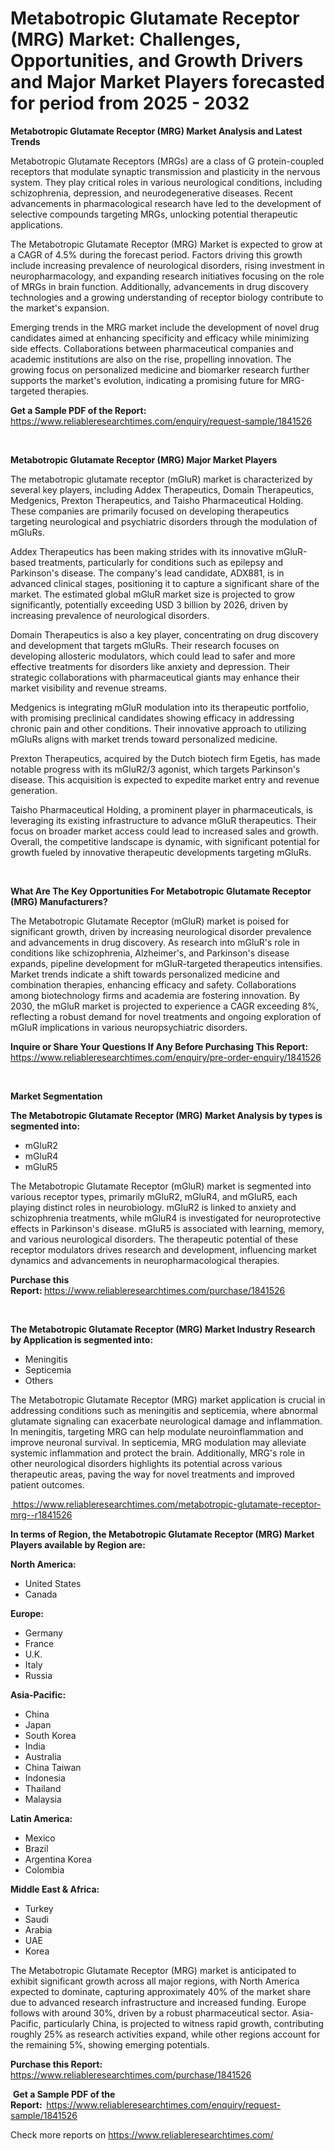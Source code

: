 <p><h1>Metabotropic Glutamate Receptor (MRG) Market: Challenges, Opportunities, and Growth Drivers and Major Market Players forecasted for period from 2025 - 2032</h1></p><p><strong>Metabotropic Glutamate Receptor (MRG) Market Analysis and Latest Trends</strong></p>
<p><p>Metabotropic Glutamate Receptors (MRGs) are a class of G protein-coupled receptors that modulate synaptic transmission and plasticity in the nervous system. They play critical roles in various neurological conditions, including schizophrenia, depression, and neurodegenerative diseases. Recent advancements in pharmacological research have led to the development of selective compounds targeting MRGs, unlocking potential therapeutic applications.</p><p>The Metabotropic Glutamate Receptor (MRG) Market is expected to grow at a CAGR of 4.5% during the forecast period. Factors driving this growth include increasing prevalence of neurological disorders, rising investment in neuropharmacology, and expanding research initiatives focusing on the role of MRGs in brain function. Additionally, advancements in drug discovery technologies and a growing understanding of receptor biology contribute to the market's expansion. </p><p>Emerging trends in the MRG market include the development of novel drug candidates aimed at enhancing specificity and efficacy while minimizing side effects. Collaborations between pharmaceutical companies and academic institutions are also on the rise, propelling innovation. The growing focus on personalized medicine and biomarker research further supports the market's evolution, indicating a promising future for MRG-targeted therapies.</p></p>
<p><strong>Get a Sample PDF of the Report:&nbsp;</strong> <a href="https://www.reliableresearchtimes.com/enquiry/request-sample/1841526?utm_campaign=3293&utm_medium=2&utm_source=Github&utm_content=ia&utm_term=09032025&utm_id=metabotropic-glutamate-receptor-mrg">https://www.reliableresearchtimes.com/enquiry/request-sample/1841526</a></p>
<p>&nbsp;</p>
<p><strong>Metabotropic Glutamate Receptor (MRG) Major Market Players</strong></p>
<p><p>The metabotropic glutamate receptor (mGluR) market is characterized by several key players, including Addex Therapeutics, Domain Therapeutics, Medgenics, Prexton Therapeutics, and Taisho Pharmaceutical Holding. These companies are primarily focused on developing therapeutics targeting neurological and psychiatric disorders through the modulation of mGluRs.</p><p>Addex Therapeutics has been making strides with its innovative mGluR-based treatments, particularly for conditions such as epilepsy and Parkinson's disease. The company's lead candidate, ADX881, is in advanced clinical stages, positioning it to capture a significant share of the market. The estimated global mGluR market size is projected to grow significantly, potentially exceeding USD 3 billion by 2026, driven by increasing prevalence of neurological disorders.</p><p>Domain Therapeutics is also a key player, concentrating on drug discovery and development that targets mGluRs. Their research focuses on developing allosteric modulators, which could lead to safer and more effective treatments for disorders like anxiety and depression. Their strategic collaborations with pharmaceutical giants may enhance their market visibility and revenue streams.</p><p>Medgenics is integrating mGluR modulation into its therapeutic portfolio, with promising preclinical candidates showing efficacy in addressing chronic pain and other conditions. Their innovative approach to utilizing mGluRs aligns with market trends toward personalized medicine.</p><p>Prexton Therapeutics, acquired by the Dutch biotech firm Egetis, has made notable progress with its mGluR2/3 agonist, which targets Parkinson's disease. This acquisition is expected to expedite market entry and revenue generation.</p><p>Taisho Pharmaceutical Holding, a prominent player in pharmaceuticals, is leveraging its existing infrastructure to advance mGluR therapeutics. Their focus on broader market access could lead to increased sales and growth. Overall, the competitive landscape is dynamic, with significant potential for growth fueled by innovative therapeutic developments targeting mGluRs.</p></p>
<p>&nbsp;</p>
<p><strong>What Are The Key Opportunities For Metabotropic Glutamate Receptor (MRG) Manufacturers?</strong></p>
<p><p>The Metabotropic Glutamate Receptor (mGluR) market is poised for significant growth, driven by increasing neurological disorder prevalence and advancements in drug discovery. As research into mGluR's role in conditions like schizophrenia, Alzheimer's, and Parkinson's disease expands, pipeline development for mGluR-targeted therapeutics intensifies. Market trends indicate a shift towards personalized medicine and combination therapies, enhancing efficacy and safety. Collaborations among biotechnology firms and academia are fostering innovation. By 2030, the mGluR market is projected to experience a CAGR exceeding 8%, reflecting a robust demand for novel treatments and ongoing exploration of mGluR implications in various neuropsychiatric disorders.</p></p>
<p><strong>Inquire or Share Your Questions If Any Before Purchasing This Report:</strong> <a href="https://www.reliableresearchtimes.com/enquiry/pre-order-enquiry/1841526?utm_campaign=3293&utm_medium=2&utm_source=Github&utm_content=ia&utm_term=09032025&utm_id=metabotropic-glutamate-receptor-mrg">https://www.reliableresearchtimes.com/enquiry/pre-order-enquiry/1841526</a></p>
<p>&nbsp;</p>
<p><strong>Market Segmentation</strong></p>
<p><strong>The Metabotropic Glutamate Receptor (MRG) Market Analysis by types is segmented into:</strong></p>
<p><ul><li>mGluR2</li><li>mGluR4</li><li>mGluR5</li></ul></p>
<p><p>The Metabotropic Glutamate Receptor (mGluR) market is segmented into various receptor types, primarily mGluR2, mGluR4, and mGluR5, each playing distinct roles in neurobiology. mGluR2 is linked to anxiety and schizophrenia treatments, while mGluR4 is investigated for neuroprotective effects in Parkinson's disease. mGluR5 is associated with learning, memory, and various neurological disorders. The therapeutic potential of these receptor modulators drives research and development, influencing market dynamics and advancements in neuropharmacological therapies.</p></p>
<p><strong>Purchase this Report:&nbsp;</strong><a href="https://www.reliableresearchtimes.com/purchase/1841526?utm_campaign=3293&utm_medium=2&utm_source=Github&utm_content=ia&utm_term=09032025&utm_id=metabotropic-glutamate-receptor-mrg">https://www.reliableresearchtimes.com/purchase/1841526</a></p>
<p>&nbsp;</p>
<p><strong>The Metabotropic Glutamate Receptor (MRG) Market Industry Research by Application is segmented into:</strong></p>
<p><ul><li>Meningitis</li><li>Septicemia</li><li>Others</li></ul></p>
<p><p>The Metabotropic Glutamate Receptor (MRG) market application is crucial in addressing conditions such as meningitis and septicemia, where abnormal glutamate signaling can exacerbate neurological damage and inflammation. In meningitis, targeting MRG can help modulate neuroinflammation and improve neuronal survival. In septicemia, MRG modulation may alleviate systemic inflammation and protect the brain. Additionally, MRG's role in other neurological disorders highlights its potential across various therapeutic areas, paving the way for novel treatments and improved patient outcomes.</p></p>
<p><a href="https://www.reliableresearchtimes.com/metabotropic-glutamate-receptor-mrg--r1841526?utm_campaign=3293&utm_medium=2&utm_source=Github&utm_content=ia&utm_term=09032025&utm_id=metabotropic-glutamate-receptor-mrg">&nbsp;https://www.reliableresearchtimes.com/metabotropic-glutamate-receptor-mrg--r1841526</a></p>
<p><strong>In terms of Region, the Metabotropic Glutamate Receptor (MRG) Market Players available by Region are:</strong></p>
<p>
    <p> <strong> North America: </strong>
        <ul>
            <li>United States</li>
            <li>Canada</li>
        </ul>
        </p> 
    <p> <strong> Europe: </strong>
        <ul>
            <li>Germany</li>
            <li>France</li>
            <li>U.K.</li>
            <li>Italy</li>
            <li>Russia</li>
        </ul>
        </p> 
    <p> <strong> Asia-Pacific: </strong>
        <ul>
            <li>China</li>
            <li>Japan</li>
            <li>South Korea</li>
            <li>India</li>
            <li>Australia</li>
            <li>China Taiwan</li>
            <li>Indonesia</li>
            <li>Thailand</li>
            <li>Malaysia</li>
        </ul>
        </p> 
    <p> <strong> Latin America: </strong>
        <ul>
            <li>Mexico</li>
            <li>Brazil</li>
            <li>Argentina Korea</li>
            <li>Colombia</li>
        </ul>
        </p> 
    <p> <strong> Middle East & Africa: </strong>
        <ul>
            <li>Turkey</li>
            <li>Saudi</li>
            <li>Arabia</li>
            <li>UAE</li>
            <li>Korea</li>
        </ul>
    </p>
    </p>
<p><p>The Metabotropic Glutamate Receptor (MRG) market is anticipated to exhibit significant growth across all major regions, with North America expected to dominate, capturing approximately 40% of the market share due to advanced research infrastructure and increased funding. Europe follows with around 30%, driven by a robust pharmaceutical sector. Asia-Pacific, particularly China, is projected to witness rapid growth, contributing roughly 25% as research activities expand, while other regions account for the remaining 5%, showing emerging potentials.</p></p>
<p><strong>Purchase this Report: </strong><a href="https://www.reliableresearchtimes.com/purchase/1841526?utm_campaign=3293&utm_medium=2&utm_source=Github&utm_content=ia&utm_term=09032025&utm_id=metabotropic-glutamate-receptor-mrg">https://www.reliableresearchtimes.com/purchase/1841526</a></p>
<p>&nbsp;<strong>Get a Sample PDF of the Report:&nbsp;&nbsp;</strong><a href="https://www.reliableresearchtimes.com/enquiry/request-sample/1841526?utm_campaign=3293&utm_medium=2&utm_source=Github&utm_content=ia&utm_term=09032025&utm_id=metabotropic-glutamate-receptor-mrg">https://www.reliableresearchtimes.com/enquiry/request-sample/1841526</a></p>
<p><strong></strong></p>
<p>Check more reports on <a href="https://www.reliableresearchtimes.com/?utm_campaign=3293&utm_medium=2&utm_source=Github&utm_content=ia&utm_term=09032025&utm_id=metabotropic-glutamate-receptor-mrg">https://www.reliableresearchtimes.com/</a></p>